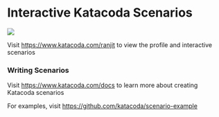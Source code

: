 # Interactive Katacoda Scenarios

[![](http://shields.katacoda.com/katacoda/ranjit/count.svg)](https://www.katacoda.com/ranjit "Get your profile on Katacoda.com")

Visit https://www.katacoda.com/ranjit to view the profile and interactive scenarios

### Writing Scenarios
Visit https://www.katacoda.com/docs to learn more about creating Katacoda scenarios

For examples, visit https://github.com/katacoda/scenario-example
